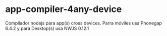 # app-compiler-4any-device
Compilador nodejs para app(s) cross devices. Parra móviles usa Phonegap 6.4.2 y para Desktop(s) usa NWJS 0.12.1
